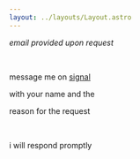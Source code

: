 ```yaml
---
layout: ../layouts/Layout.astro
---
```


<!-- Markdown Preview - https://dillinger.io/ -->

*email provided upon request*

<br />

message me on [signal](https://signal.me/#eu/sh6qaiJZ4SooznTdf4jaspiiIH16pMtUn2Cs2heVEkYlgxs1ImdN67rEs-cK-0Mf)

with your name and the

reason for the request

<br />

i will respond promptly
